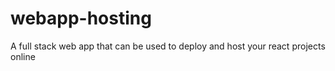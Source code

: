 # webapp-hosting
 A full stack web app that can be used to deploy and host your react projects online
